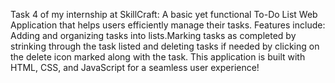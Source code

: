 Task 4 of my internship at SkillCraft: A basic yet functional To-Do List Web Application that helps users efficiently manage their tasks. Features include: Adding and organizing tasks into lists.Marking tasks as completed by strinking through the task listed and deleting tasks if needed by clicking on the delete icon marked along with the task. This application is built with HTML, CSS, and JavaScript for a seamless user experience!
